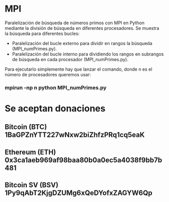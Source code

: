 # MPI

Paralelización de búsqueda de números primos con MPI en Python mediante la división de búsqueda en diferentes procesadores.
Se muestra la búsqueda para diferentes bucles:

- Paralelización del bucle externo para dividir en rangos la búsqueda (MPI_numPrimes.py).
- Paralelización del bucle interno para dividiendo los rangos en subrangos de búsqueda en cada procesador (MPI_numPrimes.py).

Para ejecutarlo simplemente hay que lanzar el comando, donde n es el número de procesadores queremos usar:

### mpirun -np n python MPI_numPrimes.py



# Se aceptan donaciones

## Bitcoin (BTC)    1BaGPZnYTT227wNxw2biZhfzPRq1cq5eaK
## Ethereum (ETH)   0x3ca1aeb969af98baa80b0a0ec5a4038f9bb7b481
## Bitcoin SV (BSV) 1Py9qAbT2KjgDZUMg6xQeDYofxZAGYW6Qp
